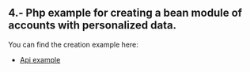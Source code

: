 ## 4.- Php example for creating a bean module of accounts with personalized data.

You can find the creation example here:

* [Api example](../php/crm_api_v8_creation_example.php)
